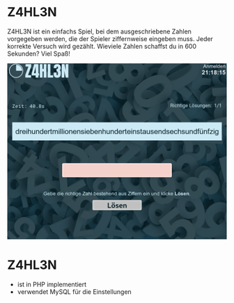# Z4HL3N
Z4HL3N ist ein einfachs Spiel, bei dem ausgeschriebene Zahlen vorgegeben werden, die der Spieler ziffernweise eingeben muss.
Jeder korrekte Versuch wird gezählt.
Wieviele Zahlen schaffst du in 600 Sekunden?
Viel Spaß!

<img src=images/screenshot.png>

# Z4HL3N
<ul>
<li>ist in PHP implementiert
<li>verwendet MySQL für die Einstellungen
</ul>
